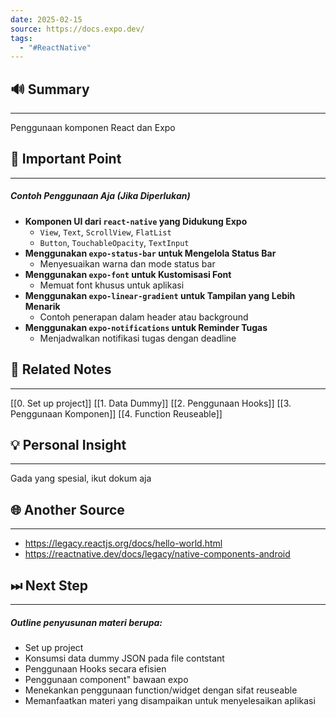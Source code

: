 ```yaml
---
date: 2025-02-15
source: https://docs.expo.dev/
tags:
  - "#ReactNative"
---
```

## 🔊 Summary
---
Penggunaan komponen React dan Expo

## 📝 Important Point
---
##### Contoh Penggunaan Aja (Jika Diperlukan)
- **Komponen UI dari `react-native` yang Didukung Expo**
    - `View`, `Text`, `ScrollView`, `FlatList`
    - `Button`, `TouchableOpacity`, `TextInput`
- **Menggunakan `expo-status-bar` untuk Mengelola Status Bar**
    - Menyesuaikan warna dan mode status bar
- **Menggunakan `expo-font` untuk Kustomisasi Font**
    - Memuat font khusus untuk aplikasi
- **Menggunakan `expo-linear-gradient` untuk Tampilan yang Lebih Menarik**
    - Contoh penerapan dalam header atau background
- **Menggunakan `expo-notifications` untuk Reminder Tugas**
    - Menjadwalkan notifikasi tugas dengan deadline
## 📎 Related Notes
---
[[0. Set up project]]
[[1. Data Dummy]]
[[2. Penggunaan Hooks]]
[[3. Penggunaan Komponen]]
[[4. Function Reuseable]]

## 💡 Personal Insight
---
Gada yang spesial, ikut dokum aja
## 🌐 Another Source
---
- https://legacy.reactjs.org/docs/hello-world.html
- https://reactnative.dev/docs/legacy/native-components-android
## ⏭ Next Step
---
##### Outline penyusunan materi berupa: 
- Set up project 
- Konsumsi data dummy JSON pada file contstant 
- Penggunaan Hooks secara efisien 
- Penggunaan component" bawaan expo 
- Menekankan penggunaan function/widget dengan sifat reuseable 
- Memanfaatkan materi yang disampaikan untuk menyelesaikan aplikasi